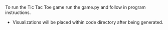 To run the Tic Tac Toe game run the game.py and follow in program instructions.

- Visualizations will be placed within code directory after being generated.


